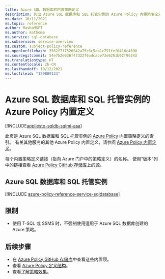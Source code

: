 ```yaml
---
title: Azure SQL 数据库的内置策略定义
description: 列出 Azure SQL 数据库和 SQL 托管实例的 Azure Policy 内置策略定义。 这些内置的策略定义提供了管理 Azure 资源的常用方法。
ms.date: 10/11/2021
ms.topic: reference
author: MashaMSFT
ms.author: mathoma
ms.service: sql-database
ms.subservice: service-overview
ms.custom: subject-policy-reference
ms.openlocfilehash: 3562f7f7520642a75c6c5aa1c791fef8416c4590
ms.sourcegitcommit: 54e7b2e036f4732276adcace73e6261b02f96343
ms.translationtype: HT
ms.contentlocale: zh-CN
ms.lasthandoff: 10/12/2021
ms.locfileid: "129809133"
---
```

# <a name="azure-policy-built-in-definitions-for-azure-sql-database--sql-managed-instance"></a>Azure SQL 数据库和 SQL 托管实例的 Azure Policy 内置定义
[!INCLUDE[appliesto-sqldb-sqlmi-asa](../includes/appliesto-sqldb-sqlmi-asa.md)]

此页是 Azure SQL 数据库和 SQL 托管实例的 [Azure Policy](../../governance/policy/overview.md) 内置策略定义的索引。 有关其他服务的其他 Azure Policy 内置定义，请参阅 [Azure Policy 内置定义](../../governance/policy/samples/built-in-policies.md)。

每个内置策略定义链接（指向 Azure 门户中的策略定义）的名称。 使用“版本”列中的链接查看 [Azure Policy GitHub 存储库](https://github.com/Azure/azure-policy)上的源。

## <a name="azure-sql-database--sql-managed-instance"></a>Azure SQL 数据库和 SQL 托管实例 

[!INCLUDE [azure-policy-reference-service-sqldatabase](../../../includes/policy/reference/byrp/microsoft.sql.md)]

## <a name="limitations"></a>限制
- 使用 T-SQL 或 SSMS 时，不强制使用适用于 Azure SQL 数据库创建的 Azure 策略。 

## <a name="next-steps"></a>后续步骤

- 在 [Azure Policy GitHub 存储库](https://github.com/Azure/azure-policy)中查看这些内置项。
- 查看 [Azure Policy 定义结构](../../governance/policy/concepts/definition-structure.md)。
- 查看[了解策略效果](../../governance/policy/concepts/effects.md)。

